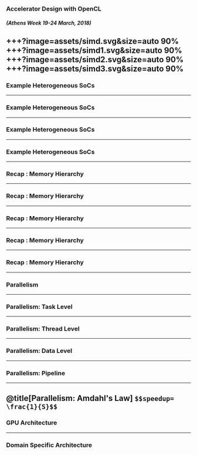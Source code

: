 ### Accelerator Design with OpenCL
##### (Athens Week 19-24 March, 2018) 
+++?image=assets/simd.svg&size=auto 90%
+++?image=assets/simd1.svg&size=auto 90%
+++?image=assets/simd2.svg&size=auto 90%
+++?image=assets/simd3.svg&size=auto 90%
---
### Example Heterogeneous SoCs
---
### Example Heterogeneous SoCs
---
### Example Heterogeneous SoCs
---
### Example Heterogeneous SoCs
---
### Recap : Memory Hierarchy
---
### Recap : Memory Hierarchy
---
### Recap : Memory Hierarchy
---
### Recap : Memory Hierarchy
---
### Recap : Memory Hierarchy
---
### Parallelism
---
### Parallelism: Task Level
---
### Parallelism: Thread Level
---
### Parallelism: Data Level
---
### Parallelism: Pipeline
---
@title[Parallelism: Amdahl's Law]
`$$speedup= \frac{1}{S}$$` 
---
### GPU Architecture
---
### Domain Specific Architecture

